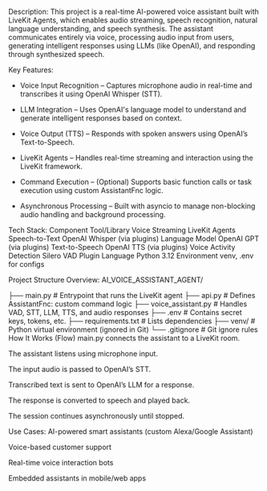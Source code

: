 Description:
This project is a real-time AI-powered voice assistant built with LiveKit Agents, which enables audio streaming, speech recognition, natural language understanding, and speech synthesis. The assistant communicates entirely via voice, processing audio input from users, generating intelligent responses using LLMs (like OpenAI), and responding through synthesized speech.

Key Features:
- Voice Input Recognition – Captures microphone audio in real-time and transcribes it using OpenAI Whisper (STT).

- LLM Integration – Uses OpenAI's language model to understand and generate intelligent responses based on context.

- Voice Output (TTS) – Responds with spoken answers using OpenAI’s Text-to-Speech.

- LiveKit Agents – Handles real-time streaming and interaction using the LiveKit framework.

- Command Execution – (Optional) Supports basic function calls or task execution using custom AssistantFnc logic.

- Asynchronous Processing – Built with asyncio to manage non-blocking audio handling and background processing.

Tech Stack:
Component	Tool/Library
Voice Streaming	LiveKit Agents
Speech-to-Text	OpenAI Whisper (via plugins)
Language Model	OpenAI GPT (via plugins)
Text-to-Speech	OpenAI TTS (via plugins)
Voice Activity Detection	Silero VAD Plugin
Language	Python 3.12
Environment	venv, .env for configs

Project Structure Overview:
AI_VOICE_ASSISTANT_AGENT/

├── main.py                  # Entrypoint that runs the LiveKit agent
├── api.py                   # Defines AssistantFnc: custom command logic
├── voice_assistant.py       # Handles VAD, STT, LLM, TTS, and audio responses
├── .env                     # Contains secret keys, tokens, etc.
├── requirements.txt         # Lists dependencies
├── venv/                    # Python virtual environment (ignored in Git)
└── .gitignore               # Git ignore rules
How It Works (Flow)
main.py connects the assistant to a LiveKit room.

The assistant listens using microphone input.

The input audio is passed to OpenAI’s STT.

Transcribed text is sent to OpenAI’s LLM for a response.

The response is converted to speech and played back.

The session continues asynchronously until stopped.

Use Cases:
AI-powered smart assistants (custom Alexa/Google Assistant)

Voice-based customer support

Real-time voice interaction bots

Embedded assistants in mobile/web apps



